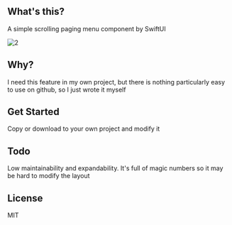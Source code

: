 ## What's this?

A simple scrolling paging menu component by SwiftUI

![2](https://user-images.githubusercontent.com/61188273/76767034-49fced00-67dc-11ea-965c-23bcad651e93.gif)

## Why?

I need this feature in my own project, but there is nothing particularly easy to use on github, so I just wrote it myself

## Get Started

Copy or download to your own project and modify it

## Todo

Low maintainability and expandability. It's full of magic numbers so it may be hard to modify the layout

## License

MIT
